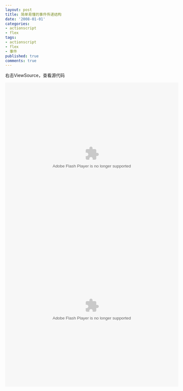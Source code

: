 ```yaml
---
layout: post
title: 简单易懂的事件传递结构
date: '2008-01-01'
categories:
- actionscript
- flex
tags:
- actionscript
- flex
- 事件
published: true
comments: true
---
```

<p>右击ViewSource，查看源代码</p>

<p><object width="557" height="489" type="application/x-shockwave-flash"></object> <object width="557" height="489" data="http://www.rubenswieringa.com/blog/wp-content/uploads/2007/flexeventbubbling/main.swf" type="application/x-shockwave-flash"><param name="src" value="http://www.rubenswieringa.com/blog/wp-content/uploads/2007/flexeventbubbling/main.swf" /></object></p>
